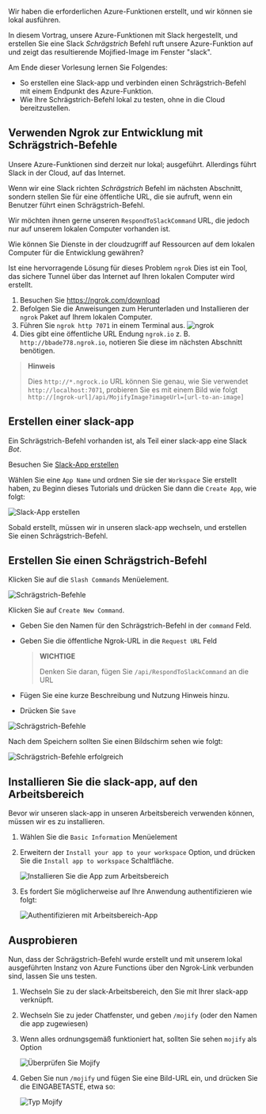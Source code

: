 Wir haben die erforderlichen Azure-Funktionen erstellt, und wir können sie lokal ausführen.

In diesem Vortrag, unsere Azure-Funktionen mit Slack hergestellt, und erstellen Sie eine Slack _Schrägstrich_ Befehl ruft unsere Azure-Funktion auf und zeigt das resultierende Mojified-Image im Fenster "slack".

Am Ende dieser Vorlesung lernen Sie Folgendes:

- So erstellen eine Slack-app und verbinden einen Schrägstrich-Befehl mit einem Endpunkt des Azure-Funktion.
- Wie Ihre Schrägstrich-Befehl lokal zu testen, ohne in die Cloud bereitzustellen.

## <a name="using-ngrok-to-develop-with-slash-commands"></a>Verwenden Ngrok zur Entwicklung mit Schrägstrich-Befehle

Unsere Azure-Funktionen sind derzeit nur lokal; ausgeführt. Allerdings führt Slack in der Cloud, auf das Internet.

Wenn wir eine Slack richten _Schrägstrich_ Befehl im nächsten Abschnitt, sondern stellen Sie für eine öffentliche URL, die sie aufruft, wenn ein Benutzer führt einen Schrägstrich-Befehl.

Wir möchten ihnen gerne unseren `RespondToSlackCommand` URL, die jedoch nur auf unserem lokalen Computer vorhanden ist.

Wie können Sie Dienste in der cloudzugriff auf Ressourcen auf dem lokalen Computer für die Entwicklung gewähren?

Ist eine hervorragende Lösung für dieses Problem `ngrok` Dies ist ein Tool, das sichere Tunnel über das Internet auf Ihren lokalen Computer wird erstellt.

1. Besuchen Sie https://ngrok.com/download
2. Befolgen Sie die Anweisungen zum Herunterladen und Installieren der `ngrok` Paket auf Ihrem lokalen Computer.
3. Führen Sie `ngrok http 7071` in einem Terminal aus.
   ![ngrok](/media-drafts/9.ngrok.png)
4. Dies gibt eine öffentliche URL Endung `ngrok.io` z. B. `http://bbade778.ngrok.io`, notieren Sie diese im nächsten Abschnitt benötigen.

> **Hinweis**
>
> Dies `http://*.ngrock.io` URL können Sie genau, wie Sie verwendet `http://localhost:7071`, probieren Sie es mit einem Bild wie folgt `http://[ngrok-url]/api/MojifyImage?imageUrl=[url-to-an-image]`

## <a name="create-a-slack-app"></a>Erstellen einer slack-app

Ein Schrägstrich-Befehl vorhanden ist, als Teil einer slack-app eine Slack _Bot_.

Besuchen Sie [Slack-App erstellen](https://api.slack.com/apps/new)

Wählen Sie eine `App Name` und ordnen Sie sie der `Workspace` Sie erstellt haben, zu Beginn dieses Tutorials und drücken Sie dann die `Create App`, wie folgt:

![Slack-App erstellen](/media-drafts/9.create-slack-app.png)

Sobald erstellt, müssen wir in unseren slack-app wechseln, und erstellen Sie einen Schrägstrich-Befehl.

## <a name="create-a-slash-command"></a>Erstellen Sie einen Schrägstrich-Befehl

Klicken Sie auf die `Slash Commands` Menüelement.

![Schrägstrich-Befehle](/media-drafts/9.slash-commands.png)

Klicken Sie auf `Create New Command`.

- Geben Sie den Namen für den Schrägstrich-Befehl in der `command` Feld.
- Geben Sie die öffentliche Ngrok-URL in die `Request URL` Feld

  > **WICHTIGE**
  >
  > Denken Sie daran, fügen Sie `/api/RespondToSlackCommand` an die URL

- Fügen Sie eine kurze Beschreibung und Nutzung Hinweis hinzu.
- Drücken Sie `Save`

![Schrägstrich-Befehle](/media-drafts/9.create-slash-command.png)

Nach dem Speichern sollten Sie einen Bildschirm sehen wie folgt:

![Schrägstrich-Befehle erfolgreich](/media-drafts/9.create-slash-commands-success.png)

## <a name="install-the-slack-app-to-the-workspace"></a>Installieren Sie die slack-app, auf den Arbeitsbereich

Bevor wir unseren slack-app in unseren Arbeitsbereich verwenden können, müssen wir es zu installieren.

1. Wählen Sie die `Basic Information` Menüelement

2. Erweitern der `Install your app to your workspace` Option, und drücken Sie die `Install app to workspace` Schaltfläche.

   ![Installieren Sie die App zum Arbeitsbereich](/media-drafts/9.install-app-to-workspace.png)

3. Es fordert Sie möglicherweise auf Ihre Anwendung authentifizieren wie folgt:

   ![Authentifizieren mit Arbeitsbereich-App](/media-drafts/9.authenticate-slack-app.png)

## <a name="try-it-out"></a>Ausprobieren

Nun, dass der Schrägstrich-Befehl wurde erstellt und mit unserem lokal ausgeführten Instanz von Azure Functions über den Ngrok-Link verbunden sind, lassen Sie uns testen.

1. Wechseln Sie zu der slack-Arbeitsbereich, den Sie mit Ihrer slack-app verknüpft.
2. Wechseln Sie zu jeder Chatfenster, und geben `/mojify` (oder den Namen die app zugewiesen)
3. Wenn alles ordnungsgemäß funktioniert hat, sollten Sie sehen `mojify` als Option

   ![Überprüfen Sie Mojify](/media-drafts/9.slack-check-mojify.png)

4. Geben Sie nun `/mojify` und fügen Sie eine Bild-URL ein, und drücken Sie die EINGABETASTE, etwa so:

   ![Typ Mojify](/media-drafts/9.slack-type-mojify.png)
